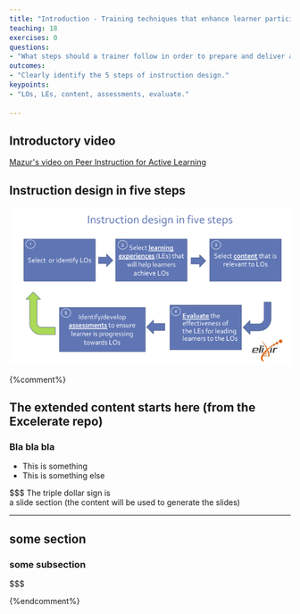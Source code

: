 ```yaml
---
title: "Introduction - Training techniques that enhance learner participation and engagement"
teaching: 18
exercises: 0
questions:
- "What steps should a trainer follow in order to prepare and deliver an effective course?"
outcomes:
- "Clearly identify the 5 steps of instruction design."
keypoints:
- "LOs, LEs, content, assessments, evaluate."

---
```



## Introductory video

[Mazur's video on Peer Instruction for Active Learning](https://www.youtube.com/watch?v=Z9orbxoRofI)


## Instruction design in five steps

![](../fig/Instruction_design_in_five_steps.png)


{%comment%}
## The extended content starts here (from the Excelerate repo)

### Bla bla bla
- This is something
- This is something else


$$$
The triple dollar sign is  
a slide section (the content will be used to generate the slides)

---

## some section
### some subsection

$$$


{%endcomment%}

